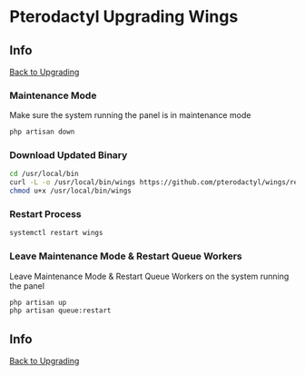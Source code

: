 # Pterodactyl Upgrading Wings

## Info

[Back to Upgrading](/Pterodactyl/3%20-%20Upgrading)

### Maintenance Mode

Make sure the system running the panel is in maintenance mode

```sh
php artisan down
```

### Download Updated Binary

```sh
cd /usr/local/bin
curl -L -o /usr/local/bin/wings https://github.com/pterodactyl/wings/releases/download/v1.1.3/wings_linux_amd64
chmod u+x /usr/local/bin/wings
```

### Restart Process

```sh
systemctl restart wings
```

### Leave Maintenance Mode & Restart Queue Workers

Leave Maintenance Mode & Restart Queue Workers on the system running the panel

```sh
php artisan up
php artisan queue:restart
```

## Info

[Back to Upgrading](/Pterodactyl/3%20-%20Upgrading)